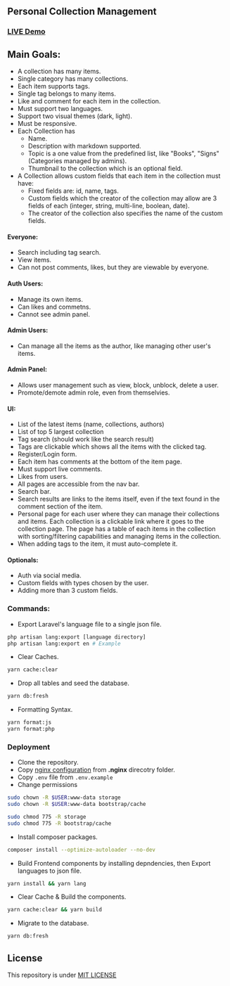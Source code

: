 ## Personal Collection Management

### [LIVE Demo](https://a20-collection-management.herokuapp.com)


## Main Goals:
- A collection has many items.
- Single category has many collections.
- Each item supports tags.
- Single tag belongs to many items.
- Like and comment for each item in the collection.
- Must support two languages.
- Support two visual themes (dark, light).
- Must be responsive.
- Each Collection has
	- Name.
	- Description with markdown supported.
	- Topic is a one value from the predefined list, like "Books", "Signs" (Categories managed by admins).
	- Thumbnail to the collection which is an optional field.
- A Collection allows custom fields that each item in the collection must have:
	- Fixed fields are: id, name, tags.
	- Custom fields which the creator of the collection may allow are 3 fields of each (integer, string, multi-line, boolean, date).
	- The creator of the collection also specifies the name of the custom fields.

#### Everyone:
- Search including tag search.
- View items.
- Can not post comments, likes, but they are viewable by everyone.

#### Auth Users:
- Manage its own items.
- Can likes and commetns.
- Cannot see admin panel.

#### Admin Users:
- Can manage all the items as the author, like managing other user's items.

#### Admin Panel:
- Allows user management such as view, block, unblock, delete a user.
- Promote/demote admin role, even from themselvies.

#### UI:
- List of the latest items (name, collections, authors)
- List of top 5 largest collection
- Tag search (should work like the search result)
- Tags are clickable which shows all the items with the clicked tag.
- Register/Login form.
- Each item has comments at the bottom of the item page.
- Must support live comments.
- Likes from users.
- All pages are accessible from the nav bar.
- Search bar.
- Search results are links to the items itself, even if the text found in the comment section of the item.
- Personal page for each user where they can manage their collections and items. Each collection is a clickable link where it goes to the collection page. The page has a table of each items in the collection with sorting/filtering capabilities and managing items in the collection.
- When adding tags to the item, it must auto-complete it.			

#### Optionals:
- Auth via social media.
- Custom fields with types chosen by the user.
- Adding more than 3 custom fields.


### Commands:
- Export Laravel's language file to a single json file.
```bash
php artisan lang:export [language directory]
php artisan lang:export en # Example
```
- Clear Caches.
```bash
yarn cache:clear
```
- Drop all tables and seed the database.
```bash
yarn db:fresh
```
- Formatting Syntax.
```bash
yarn format:js
yarn format:php
```

### Deployment

- Clone the repository.
- Copy [nginx configuration](/.nginx/pcm.conf) from **.nginx** direcotry folder.
- Copy `.env` file from `.env.example`
- Change permissions
```bash
sudo chown -R $USER:www-data storage
sudo chown -R $USER:www-data bootstrap/cache

sudo chmod 775 -R storage
sudo chmod 775 -R bootstrap/cache
```

- Install composer packages.
```bash
composer install --optimize-autoloader --no-dev
```
- Build Frontend components by installing depndencies, then Export languages to json file.
```bash
yarn install && yarn lang
```
- Clear Cache & Build the components.
```bash
yarn cache:clear && yarn build
```
- Migrate to the database.
```bash
yarn db:fresh
```


## License

This repository is under [MIT LICENSE](LICENSE)
